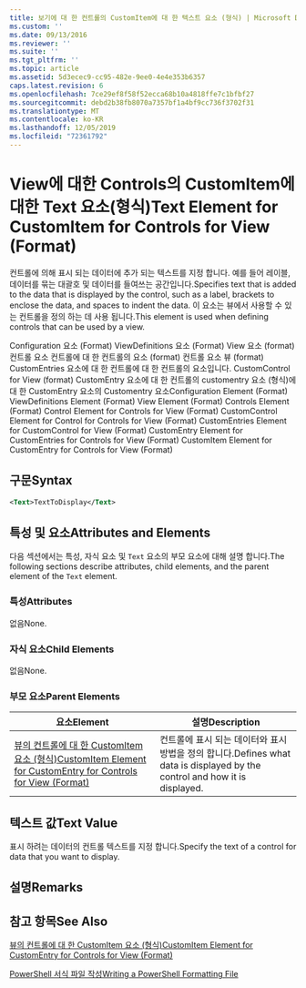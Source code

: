 ```yaml
---
title: 보기에 대 한 컨트롤의 CustomItem에 대 한 텍스트 요소 (형식) | Microsoft Docs
ms.custom: ''
ms.date: 09/13/2016
ms.reviewer: ''
ms.suite: ''
ms.tgt_pltfrm: ''
ms.topic: article
ms.assetid: 5d3ecec9-cc95-482e-9ee0-4e4e353b6357
caps.latest.revision: 6
ms.openlocfilehash: 7ce29ef8f58f52ecca68b10a4818ffe7c1bfbf27
ms.sourcegitcommit: debd2b38fb8070a7357bf1a4bf9cc736f3702f31
ms.translationtype: MT
ms.contentlocale: ko-KR
ms.lasthandoff: 12/05/2019
ms.locfileid: "72361792"
---
```

# <a name="text-element-for-customitem-for-controls-for-view-format"></a><span data-ttu-id="5a39e-102">View에 대한 Controls의 CustomItem에 대한 Text 요소(형식)</span><span class="sxs-lookup"><span data-stu-id="5a39e-102">Text Element for CustomItem for Controls for View (Format)</span></span>

<span data-ttu-id="5a39e-103">컨트롤에 의해 표시 되는 데이터에 추가 되는 텍스트를 지정 합니다. 예를 들어 레이블, 데이터를 묶는 대괄호 및 데이터를 들여쓰는 공간입니다.</span><span class="sxs-lookup"><span data-stu-id="5a39e-103">Specifies text that is added to the data that is displayed by the control, such as a label, brackets to enclose the data, and spaces to indent the data.</span></span> <span data-ttu-id="5a39e-104">이 요소는 뷰에서 사용할 수 있는 컨트롤을 정의 하는 데 사용 됩니다.</span><span class="sxs-lookup"><span data-stu-id="5a39e-104">This element is used when defining controls that can be used by a view.</span></span>

<span data-ttu-id="5a39e-105">Configuration 요소 (Format) ViewDefinitions 요소 (Format) View 요소 (format) 컨트롤 요소 컨트롤에 대 한 컨트롤의 요소 (format) 컨트롤 요소 뷰 (format) CustomEntries 요소에 대 한 컨트롤에 대 한 컨트롤의 요소입니다. CustomControl for View (format) CustomEntry 요소에 대 한 컨트롤의 customentry 요소 (형식)에 대 한 CustomEntry 요소의 Customentry 요소</span><span class="sxs-lookup"><span data-stu-id="5a39e-105">Configuration Element (Format) ViewDefinitions Element (Format) View Element (Format) Controls Element (Format) Control Element for Controls for View (Format) CustomControl Element for Control for Controls for View (Format) CustomEntries Element for CustomControl for View (Format) CustomEntry Element for CustomEntries for Controls for View (Format) CustomItem Element for CustomEntry for Controls for View (Format)</span></span>

## <a name="syntax"></a><span data-ttu-id="5a39e-106">구문</span><span class="sxs-lookup"><span data-stu-id="5a39e-106">Syntax</span></span>

```xml
<Text>TextToDisplay</Text>
```

## <a name="attributes-and-elements"></a><span data-ttu-id="5a39e-107">특성 및 요소</span><span class="sxs-lookup"><span data-stu-id="5a39e-107">Attributes and Elements</span></span>

<span data-ttu-id="5a39e-108">다음 섹션에서는 특성, 자식 요소 및 `Text` 요소의 부모 요소에 대해 설명 합니다.</span><span class="sxs-lookup"><span data-stu-id="5a39e-108">The following sections describe attributes, child elements, and the parent element of the `Text` element.</span></span>

### <a name="attributes"></a><span data-ttu-id="5a39e-109">특성</span><span class="sxs-lookup"><span data-stu-id="5a39e-109">Attributes</span></span>

<span data-ttu-id="5a39e-110">없음</span><span class="sxs-lookup"><span data-stu-id="5a39e-110">None.</span></span>

### <a name="child-elements"></a><span data-ttu-id="5a39e-111">자식 요소</span><span class="sxs-lookup"><span data-stu-id="5a39e-111">Child Elements</span></span>

<span data-ttu-id="5a39e-112">없음</span><span class="sxs-lookup"><span data-stu-id="5a39e-112">None.</span></span>

### <a name="parent-elements"></a><span data-ttu-id="5a39e-113">부모 요소</span><span class="sxs-lookup"><span data-stu-id="5a39e-113">Parent Elements</span></span>

|<span data-ttu-id="5a39e-114">요소</span><span class="sxs-lookup"><span data-stu-id="5a39e-114">Element</span></span>|<span data-ttu-id="5a39e-115">설명</span><span class="sxs-lookup"><span data-stu-id="5a39e-115">Description</span></span>|
|-------------|-----------------|
|[<span data-ttu-id="5a39e-116">뷰의 컨트롤에 대 한 CustomItem 요소 (형식)</span><span class="sxs-lookup"><span data-stu-id="5a39e-116">CustomItem Element for CustomEntry for Controls for View (Format)</span></span>](./customitem-element-for-customentry-for-controls-for-view-format.md)|<span data-ttu-id="5a39e-117">컨트롤에 표시 되는 데이터와 표시 방법을 정의 합니다.</span><span class="sxs-lookup"><span data-stu-id="5a39e-117">Defines what data is displayed by the control and how it is displayed.</span></span>|

## <a name="text-value"></a><span data-ttu-id="5a39e-118">텍스트 값</span><span class="sxs-lookup"><span data-stu-id="5a39e-118">Text Value</span></span>

<span data-ttu-id="5a39e-119">표시 하려는 데이터의 컨트롤 텍스트를 지정 합니다.</span><span class="sxs-lookup"><span data-stu-id="5a39e-119">Specify the text of a control for data that you want to display.</span></span>

## <a name="remarks"></a><span data-ttu-id="5a39e-120">설명</span><span class="sxs-lookup"><span data-stu-id="5a39e-120">Remarks</span></span>

## <a name="see-also"></a><span data-ttu-id="5a39e-121">참고 항목</span><span class="sxs-lookup"><span data-stu-id="5a39e-121">See Also</span></span>

[<span data-ttu-id="5a39e-122">뷰의 컨트롤에 대 한 CustomItem 요소 (형식)</span><span class="sxs-lookup"><span data-stu-id="5a39e-122">CustomItem Element for CustomEntry for Controls for View (Format)</span></span>](./customitem-element-for-customentry-for-controls-for-view-format.md)

[<span data-ttu-id="5a39e-123">PowerShell 서식 파일 작성</span><span class="sxs-lookup"><span data-stu-id="5a39e-123">Writing a PowerShell Formatting File</span></span>](./writing-a-powershell-formatting-file.md)
